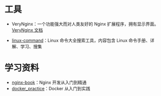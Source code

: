 # 工具

- VeryNginx：一个功能强大而对人类友好的 Nginx 扩展程序，拥有显示界面。[VeryNginx 文档](https://github.com/alexazhou/VeryNginx/blob/master/readme_zh.md)


- [linux-command](https://hellogithub.com/periodical/statistics/click/?target=https://github.com/jaywcjlove/linux-command)：Linux 命令大全搜索工具，内容包含 Linux 命令手册、详解、学习、搜集



# 学习资料

- [nginx-book](https://hellogithub.com/periodical/statistics/click/?target=https://github.com/taobao/nginx-book)：Nginx 开发从入门到精通
- [docker_practice](https://hellogithub.com/periodical/statistics/click/?target=https://github.com/yeasy/docker_practice)：Docker 从入门到实践

